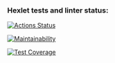 ### Hexlet tests and linter status:
[![Actions Status](https://github.com/SvetlanaAkaemova/python-project-51/workflows/hexlet-check/badge.svg)](https://github.com/SvetlanaAkaemova/python-project-51/actions)

[![Maintainability](https://api.codeclimate.com/v1/badges/cb410e744181e872cb98/maintainability)](https://codeclimate.com/github/SvetlanaAkaemova/python-project-51/maintainability)

[![Test Coverage](https://api.codeclimate.com/v1/badges/cb410e744181e872cb98/test_coverage)](https://codeclimate.com/github/SvetlanaAkaemova/python-project-51/test_coverage)
